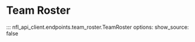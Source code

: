# Team Roster

::: nfl_api_client.endpoints.team_roster.TeamRoster
    options:
      show_source: false

